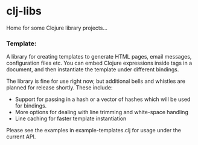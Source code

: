 # clj-libs
Home for some Clojure library projects...

### Template: 

A library for creating templates to generate HTML pages, email messages,
configuration files etc.  You can embed Clojure expressions inside tags in a
document, and then instantiate the template under different bindings.

The library is fine for use right now, but additional bells and whistles are
planned for release shortly.  These include:

 * Support for passing in a hash or a vector of hashes which will be used for
   bindings.
 * More options for dealing with line trimming and white-space handling
 * Line caching for faster template instantiation

Please see the examples in example-templates.clj for usage under the current
API. 

